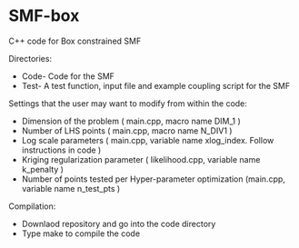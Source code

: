 # SMF-box
C++ code for Box constrained SMF 

Directories: 

* Code- Code for the SMF 
* Test- A test function, input file and example coupling script for the SMF

Settings that the user may want to modify from within the code:

* Dimension of the problem ( main.cpp, macro name DIM_1 )
* Number of LHS points ( main.cpp, macro name N_DIV1 )
* Log scale parameters ( main.cpp, variable name xlog_index. Follow instructions in code )
* Kriging regularization parameter ( likelihood.cpp, variable name k_penalty )
* Number of points tested per Hyper-parameter optimization  (main.cpp, variable name n_test_pts )

Compilation: 

* Downlaod repository and go into the code directory
* Type make to compile the code


